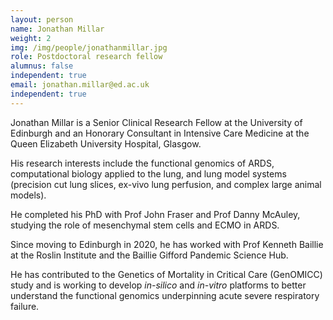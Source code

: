 ```yaml
---
layout: person
name: Jonathan Millar
weight: 2
img: /img/people/jonathanmillar.jpg
role: Postdoctoral research fellow
alumnus: false
independent: true
email: jonathan.millar@ed.ac.uk
independent: true
---
```



Jonathan Millar is a Senior Clinical Research Fellow at the University of Edinburgh and an Honorary Consultant in Intensive Care Medicine at the Queen Elizabeth University Hospital, Glasgow.

His research interests include the functional genomics of ARDS, computational biology applied to the lung, and lung model systems (precision cut lung slices, ex-vivo lung perfusion, and complex large animal models).

He completed his PhD with Prof John Fraser and Prof Danny McAuley, studying the role of mesenchymal stem cells and ECMO in ARDS.

Since moving to Edinburgh in 2020, he has worked with Prof Kenneth Baillie at the Roslin Institute and the Baillie Gifford Pandemic Science Hub.

He has contributed to the Genetics of Mortality in Critical Care (GenOMICC) study and is working to develop *in-silico* and *in-vitro* platforms to better understand the functional genomics underpinning acute severe respiratory failure.